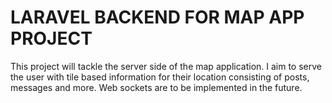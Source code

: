 # LARAVEL BACKEND FOR MAP APP PROJECT

<p>This project will tackle the server side of the map application. I aim to serve the user with tile based information for their location consisting of posts, messages and more. Web sockets are to be implemented in the future.</p>